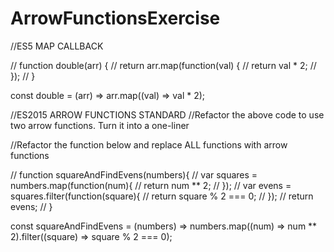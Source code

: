 # ArrowFunctionsExercise

//ES5 MAP CALLBACK

// function double(arr) {
//     return arr.map(function(val) {
//       return val * 2;
//     });
//   }

const double = (arr) => arr.map((val) => val * 2);

//ES2015 ARROW FUNCTIONS STANDARD
//Refactor the above code to use two arrow functions. Turn it into a one-liner

//Refactor the function below and replace ALL functions with arrow functions

// function squareAndFindEvens(numbers){
//     var squares = numbers.map(function(num){
//       return num ** 2;
//     });
//     var evens = squares.filter(function(square){
//       return square % 2 === 0;
//     });
//     return evens;
//   }

const squareAndFindEvens = (numbers) => numbers.map((num) => num ** 2).filter((square) => square % 2 === 0);
